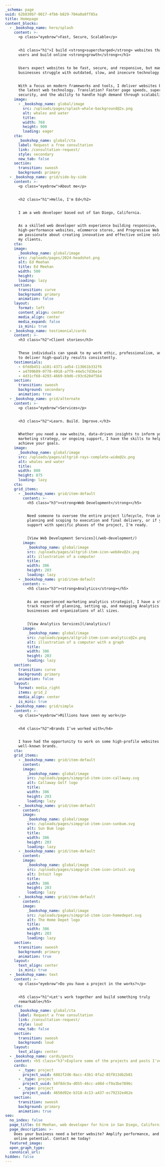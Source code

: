 ```yaml
---
_schema: page
uuid: 62b830b7-0017-4fb6-b829-704a0a8ff85a
title: Homepage
content_blocks:
  - _bookshop_name: hero/splash
    content: >-
      <p class="eyebrow">Fast, Secure, Scalable</p>


      <h1 class="h1">I build <strong>supercharged</strong> websites that engage
      users and build online <strong>growth</strong></h1>


      Users expect websites to be fast, secure, and responsive, but many
      businesses struggle with outdated, slow, and insecure technology.


      With a focus on modern frameworks and tools, I deliver websites built on
      the latest web technology. Translation? Faster page speeds, superior
      security, and the ability to handle high demand through scalability.
    image:
      - _bookshop_name: global/image
        src: /uploads/pages/splash-whale-background@2x.png
        alt: whales and water
        title:
        width: 768
        height: 900
        loading: eager
    cta:
      _bookshop_name: global/cta
      label: Request a free consultation
      link: /consultation-request/
      style: secondary
      new_tab: false
    section:
      transition: swoosh
      background: primary
  - _bookshop_name: grid/side-by-side
    content: >-
      <p class="eyebrow">About me</p>


      <h2 class="h1">Hello, I'm Ed</h2>


      I am a web developer based out of San Diego, California.


      As a skilled web developer with experience building responsive,
      high-performance websites, eCommerce stores, and Progressive Web Apps, I
      am passionate about creating innovative and effective online solutions for
      my clients.
    cta:
    image:
      _bookshop_name: global/image
      src: /uploads/pages/2024-headshot.png
      alt: Ed Meehan
      title: Ed Meehan
      width: 500
      height:
      loading: lazy
    section:
      transition: curve
      background: primary
      animation: false
    layout:
      format: left
      content_align: center
      media_align: center
      media_expand: false
      is_mini: true
  - _bookshop_name: testimonial/cards
    content: >-
      <h3 class="h2">Client stories</h3>


      These individuals can speak to my work ethic, professionalism, and ability
      to deliver high-quality results consistently.
    testimonials:
      - 6fddb451-a101-4371-ad54-113661b332f6
      - a4709609-0778-4918-a7f9-44e5c7d36e1e
      - 4d31cf68-4293-4669-b9d6-c93c6204f564
    section:
      transition: swoosh
      background: secondary
      animation: true
  - _bookshop_name: grid/alternate
    content: >-
      <p class="eyebrow">Services</p>


      <h3 class="h2">Learn. Build. Improve.</h3>


      Whether you need a new website, data-driven insights to inform your
      marketing strategy, or ongoing support, I have the skills to help you
      achieve your goals.
    image:
      _bookshop_name: global/image
      src: /uploads/pages/altgrid-rays-complete-wide@2x.png
      alt: whales and water
      title:
      width: 800
      height: 875
      loading: lazy
    cta:
    grid_items:
      - _bookshop_name: grid/item-default
        content: >-
          <h5 class="h3"><strong>Web Development</strong></h5>


          Need someone to oversee the entire project lifecycle, from initial
          planning and scoping to execution and final delivery, or if you need
          support with specific phases of the project, I'm ready.


          [View Web Development Services](/web-development/)
        image:
          _bookshop_name: global/image
          src: /uploads/pages/altgrid-item-icon-webdev@2x.png
          alt: illustration of a computer
          title:
          width: 386
          height: 203
          loading: lazy
      - _bookshop_name: grid/item-default
        content: >-
          <h5 class="h3"><strong>Analytics</strong></h5>


          As an experienced marketing analytics strategist, I have a strong
          track record of planning, setting up, and managing Analytics for
          businesses and organizations of all sizes.


          [View Analytics Services](/analytics/)
        image:
          _bookshop_name: global/image
          src: /uploads/pages/altgrid-item-icon-analytics@2x.png
          alt: illustration of a computer with a graph
          title:
          width: 386
          height: 203
          loading: lazy
    section:
      transition: curve
      background: primary
      animation: false
    layout:
      format: media_right
      items: grid_2
      media_align: center
      is_mini: true
  - _bookshop_name: grid/simple
    content: >-
      <p class="eyebrow">Millions have seen my work</p>


      <h4 class="h2">Brands I’ve worked with</h4>


      I have had the opportunity to work on some high-profile websites for
      well-known brands.
    cta:
    grid_items:
      - _bookshop_name: grid/item-default
        content:
        image:
          _bookshop_name: global/image
          src: /uploads/pages/simpgrid-item-icon-callaway.svg
          alt: Callaway Golf logo
          title:
          width: 386
          height: 203
          loading: lazy
      - _bookshop_name: grid/item-default
        content:
        image:
          _bookshop_name: global/image
          src: /uploads/pages/simpgrid-item-icon-sunbum.svg
          alt: Sun Bum logo
          title:
          width: 386
          height: 203
          loading: lazy
      - _bookshop_name: grid/item-default
        content:
        image:
          _bookshop_name: global/image
          src: /uploads/pages/simpgrid-item-icon-intuit.svg
          alt: Intuit logo
          title:
          width: 386
          height: 203
          loading: lazy
      - _bookshop_name: grid/item-default
        content:
        image:
          _bookshop_name: global/image
          src: /uploads/pages/simpgrid-item-icon-homedepot.svg
          alt: The Home Depot logo
          title:
          width: 386
          height: 203
          loading: lazy
    section:
      transition: swoosh
      background: primary
      animation: true
    layout:
      text_align: center
      is_mini: true
  - _bookshop_name: text
    content: >-
      <p class="eyebrow">Do you have a project in the works?</p>


      <h5 class="h1">Let's work together and build something truly
      remarkable</h5>
    cta:
      _bookshop_name: global/cta
      label: Request a free consultation
      link: /consultation-request/
      style: loud
      new_tab: false
    section:
      transition: swoosh
      background: loud
    layout:
      text_align: center
  - _bookshop_name: cards/posts
    content: <h5 class="h3">Explore some of the projects and posts I've published</h5>
    cards:
      - _type: project
        project_uuid: 6882f2d6-8acc-43b1-8fa2-85f013db2b81
      - _type: project
        project_uuid: b8f8dc9a-d055-46cc-a98d-cf9a3be7896c
      - _type: project
        project_uuid: 4650d92e-b318-4c13-a437-ec79232e462e
    section:
      transition: swoosh
      background: primary
      animation: true
seo:
  no_index: false
  page_title: Ed Meehan, web developer for hire in San Diego, California
  page_description: >-
    Does your business need a better website? Amplify performance, and maximize
    online potential. Contact me today!
  featured_image:
  open_graph_type:
  canonical_url:
hidden: false
---
```

